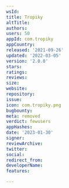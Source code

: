 ```yaml
---
wsId: 
title: Tropiky
altTitle: 
authors: 
users: 50
appId: com.tropiky
appCountry: 
released: '2021-09-26'
updated: '2022-03-05'
version: '2.0.0'
stars: 
ratings: 
reviews: 
size: 
website: 
repository: 
issue: 
icon: com.tropiky.png
bugbounty: 
meta: removed
verdict: fewusers
appHashes: 
date: '2023-01-30'
signer: 
reviewArchive: 
twitter: 
social: 
redirect_from: 
developerName: 
features: 

---
```


